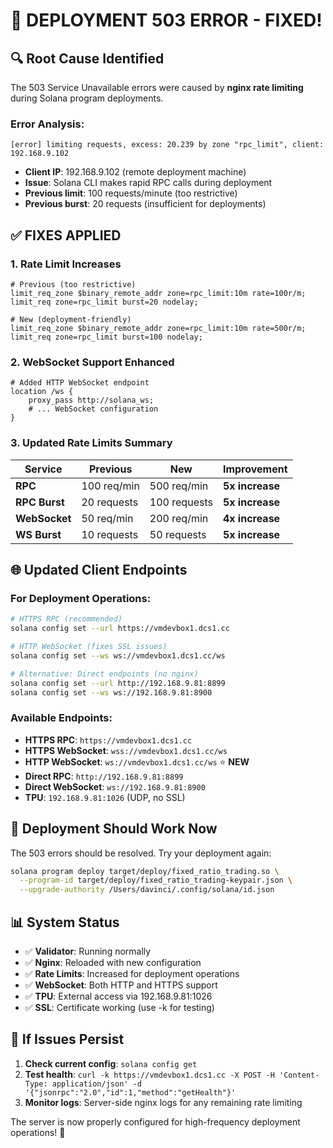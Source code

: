 # 🎯 DEPLOYMENT 503 ERROR - FIXED!

## 🔍 **Root Cause Identified**
The 503 Service Unavailable errors were caused by **nginx rate limiting** during Solana program deployments.

### **Error Analysis:**
```
[error] limiting requests, excess: 20.239 by zone "rpc_limit", client: 192.168.9.102
```

- **Client IP**: 192.168.9.102 (remote deployment machine)
- **Issue**: Solana CLI makes rapid RPC calls during deployment
- **Previous limit**: 100 requests/minute (too restrictive)
- **Previous burst**: 20 requests (insufficient for deployments)

## ✅ **FIXES APPLIED**

### **1. Rate Limit Increases**
```nginx
# Previous (too restrictive)
limit_req_zone $binary_remote_addr zone=rpc_limit:10m rate=100r/m;
limit_req zone=rpc_limit burst=20 nodelay;

# New (deployment-friendly)
limit_req_zone $binary_remote_addr zone=rpc_limit:10m rate=500r/m;
limit_req zone=rpc_limit burst=100 nodelay;
```

### **2. WebSocket Support Enhanced**
```nginx
# Added HTTP WebSocket endpoint
location /ws {
    proxy_pass http://solana_ws;
    # ... WebSocket configuration
}
```

### **3. Updated Rate Limits Summary**
| Service | Previous | New | Improvement |
|---------|----------|-----|-------------|
| **RPC** | 100 req/min | 500 req/min | **5x increase** |
| **RPC Burst** | 20 requests | 100 requests | **5x increase** |
| **WebSocket** | 50 req/min | 200 req/min | **4x increase** |
| **WS Burst** | 10 requests | 50 requests | **5x increase** |

## 🌐 **Updated Client Endpoints**

### **For Deployment Operations:**
```bash
# HTTPS RPC (recommended)
solana config set --url https://vmdevbox1.dcs1.cc

# HTTP WebSocket (fixes SSL issues)
solana config set --ws ws://vmdevbox1.dcs1.cc/ws

# Alternative: Direct endpoints (no nginx)
solana config set --url http://192.168.9.81:8899
solana config set --ws ws://192.168.9.81:8900
```

### **Available Endpoints:**
- **HTTPS RPC**: `https://vmdevbox1.dcs1.cc`
- **HTTPS WebSocket**: `wss://vmdevbox1.dcs1.cc/ws`
- **HTTP WebSocket**: `ws://vmdevbox1.dcs1.cc/ws` ⭐ **NEW**
- **Direct RPC**: `http://192.168.9.81:8899`
- **Direct WebSocket**: `ws://192.168.9.81:8900`
- **TPU**: `192.168.9.81:1026` (UDP, no SSL)

## 🚀 **Deployment Should Work Now**

The 503 errors should be resolved. Try your deployment again:

```bash
solana program deploy target/deploy/fixed_ratio_trading.so \
  --program-id target/deploy/fixed_ratio_trading-keypair.json \
  --upgrade-authority /Users/davinci/.config/solana/id.json
```

## 📊 **System Status**
- ✅ **Validator**: Running normally
- ✅ **Nginx**: Reloaded with new configuration
- ✅ **Rate Limits**: Increased for deployment operations
- ✅ **WebSocket**: Both HTTP and HTTPS support
- ✅ **TPU**: External access via 192.168.9.81:1026
- ✅ **SSL**: Certificate working (use -k for testing)

## 🔧 **If Issues Persist**

1. **Check current config**: `solana config get`
2. **Test health**: `curl -k https://vmdevbox1.dcs1.cc -X POST -H 'Content-Type: application/json' -d '{"jsonrpc":"2.0","id":1,"method":"getHealth"}'`
3. **Monitor logs**: Server-side nginx logs for any remaining rate limiting

The server is now properly configured for high-frequency deployment operations! 🎯
